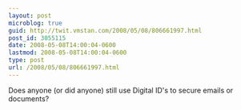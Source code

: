 ```yaml
---
layout: post
microblog: true
guid: http://twit.vmstan.com/2008/05/08/806661997.html
post_id: 3055115
date: 2008-05-08T14:00:04-0600
lastmod: 2008-05-08T14:00:04-0600
type: post
url: /2008/05/08/806661997.html
---
```

Does anyone (or did anyone) still use Digital ID's to secure emails or documents?
